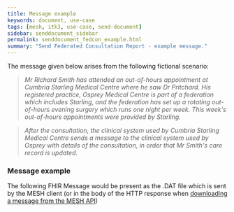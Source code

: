 ```yaml
---
title: Message example
keywords: document, use-case
tags: [mesh, itk3, use-case, send-document]
sidebar: senddocument_sidebar
permalink: senddocument_fedcon_example.html
summary: "Send Federated Consultation Report - example message."
---
```


The message given below arises from the following fictional scenario:

>*Mr Richard Smith has attended an out-of-hours appointment at Cumbria Starling Medical Centre where he saw Dr Pritchard. His registered practice, Osprey Medical Centre is part of a federation which includes Starling, and the federation has set up a rotating out-of-hours evening surgery which runs one night per week. This week's out-of-hours appointments were provided by Starling.*

>*After the consultation, the clinical system used by Cumbria Starling Medical Centre sends a message to the clinical system used by Osprey with details of the consultation, in order that Mr Smith's care record is updated.*

### Message example ###

The following FHIR Message would be present as the .DAT file which is sent by the MESH client (or in the body of the HTTP response when [downloading a message from the MESH API](https://meshapi.docs.apiary.io/#reference/0/mesh-messages/download-message))

<script src="https://gist.github.com/briandiggle/bc220057d3e5004fb247a77bf324e6d5.js"></script>